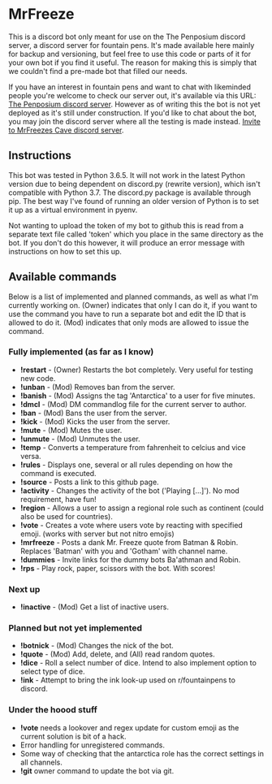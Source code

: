 # MrFreeze
This is a discord bot only meant for use on the The Penposium discord server, a discord server for fountain pens. It's made available here mainly for backup and versioning, but feel free to use this code or parts of it for your own bot if you find it useful. The reason for making this is simply that we couldn't find a pre-made bot that filled our needs.

If you have an interest in fountain pens and want to chat with likeminded people you're welcome to check our server out, it's available via this URL: [The Penposium discord server](https://discord.gg/khY7JYs). However as of writing this the bot is not yet deployed as it's still under construction. If you'd like to chat about the bot, you may join the discord server where all the testing is made instead. [Invite to MrFreezes Cave discord server](https://discord.gg/wcwshah).

## Instructions
This bot was tested in Python 3.6.5. It will not work in the latest Python version due to being dependent on discord.py (rewrite version), which isn't compatible with Python 3.7. The discord.py package is available through pip. The best way I've found of running an older version of Python is to set it up as a virtual environment in pyenv.

Not wanting to upload the token of my bot to github this is read from a separate text file called 'token' which you place in the same directory as the bot. If you don't do this however, it will produce an error message with instructions on how to set this up.

## Available commands
Below is a list of implemented and planned commands, as well as what I'm currently working on. (Owner) indicates that only I can do it, if you want to use the command you have to run a separate bot and edit the ID that is allowed to do it. (Mod) indicates that only mods are allowed to issue the command.

### Fully implemented (as far as I know)
* **!restart**  - (Owner) Restarts the bot completely. Very useful for testing new code.
* **!unban**    - (Mod) Removes ban from the server.
* **!banish**   - (Mod) Assigns the tag 'Antarctica' to a user for five minutes.
* **!dmcl**     - (Mod) DM commandlog file for the current server to author.
* **!ban**      - (Mod) Bans the user from the server.
* **!kick**     - (Mod) Kicks the user from the server.
* **!mute**     - (Mod) Mutes the user.
* **!unmute**   - (Mod) Unmutes the user.
* **!temp**     - Converts a temperature from fahrenheit to celcius and vice versa.
* **!rules**    - Displays one, several or all rules depending on how the command is executed.
* **!source**   - Posts a link to this github page.
* **!activity** - Changes the activity of the bot ('Playing [...]'). No mod requirement, have fun!
* **!region**   - Allows a user to assign a regional role such as continent (could also be used for countries).
* **!vote**     - Creates a vote where users vote by reacting with specified emoji. (works with server but not nitro emojis)
* **!mrfreeze** - Posts a dank Mr. Freeze quote from Batman & Robin. Replaces 'Batman' with you and 'Gotham' with channel name.
* **!dummies**  - Invite links for the dummy bots Ba'athman and Robin.
* **!rps**      - Play rock, paper, scissors with the bot. With scores!

### Next up
* **!inactive** - (Mod) Get a list of inactive users.

### Planned but not yet implemented
* **!botnick**  - (Mod) Changes the nick of the bot.
* **!quote**    - (Mod) Add, delete, and (All) read random quotes.
* **!dice**     - Roll a select number of dice. Intend to also implement option to select type of dice.
* **!ink**      - Attempt to bring the ink look-up used on r/fountainpens to discord.

### Under the hoood stuff
* **!vote** needs a lookover and regex update for custom emoji as the current solution is bit of a hack.
* Error handling for unregistered commands.
* Some way of checking that the antarctica role has the correct settings in all channels.
* **!git** owner command to update the bot via git.
